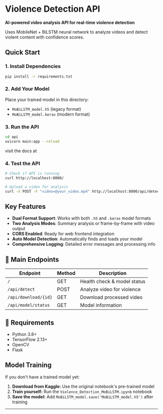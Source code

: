 # Violence Detection API 

**AI-powered video analysis API for real-time violence detection**

Uses MobileNet + BiLSTM neural network to analyze videos and detect violent content with confidence scores.

## Quick Start

### 1. Install Dependencies

```bash
pip install -r requirements.txt
```

### 2. Add Your Model

Place your trained model in this directory:

- `MoBiLSTM_model.h5` (legacy format)
- `MoBiLSTM_model.keras` (modern format)

### 3. Run the API

```bash
cd api
uvicorn main:app --reload
```
visit the docs at


### 4. Test the API

```bash
# Check if API is running
curl http://localhost:8000/

# Upload a video for analysis
curl -X POST -F "video=@your_video.mp4" http://localhost:8000/api/detect
```

## Key Features

- **Dual Format Support**: Works with both `.h5` and `.keras` model formats
- **Two Analysis Modes**: Summary analysis or frame-by-frame with video output
- **CORS Enabled**: Ready for web frontend integration
- **Auto Model Detection**: Automatically finds and loads your model
- **Comprehensive Logging**: Detailed error messages and processing info

## 📡 Main Endpoints

| Endpoint             | Method | Description                 |
| -------------------- | ------ | --------------------------- |
| `/`                  | GET    | Health check & model status |
| `/api/detect`        | POST   | Analyze video for violence  |
| `/api/download/{id}` | GET    | Download processed video    |
| `/api/model/status`  | GET    | Model information           |

## 🔧 Requirements

- Python 3.8+
- TensorFlow 2.13+
- OpenCV
- Flask

## Model Training

If you don't have a trained model yet:

1. **Download from Kaggle:** Use the original notebook's pre-trained model
2. **Train yourself:** Run the `Violence_Detection_MoBiLSTM.ipynb` notebook
3. **Save the model:** Add `MoBiLSTM_model.save('MoBiLSTM_model.h5')` after training

---
